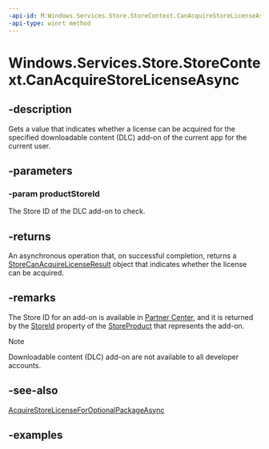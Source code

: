 ```yaml
---
-api-id: M:Windows.Services.Store.StoreContext.CanAcquireStoreLicenseAsync(System.String)
-api-type: winrt method
---
```


<!-- Method syntax.
public IAsyncOperation<StoreCanAcquireLicenseResult> StoreContext.CanAcquireStoreLicenseAsync(String productStoreId)
-->

# Windows.Services.Store.StoreContext.CanAcquireStoreLicenseAsync

## -description
Gets a value that indicates whether a license can be acquired for the specified downloadable content (DLC) add-on of the current app for the current user.

## -parameters
### -param productStoreId
The Store ID of the DLC add-on to check.

## -returns
An asynchronous operation that, on successful completion, returns a [StoreCanAcquireLicenseResult](storecanacquirelicenseresult.md) object that indicates whether the license can be acquired.

## -remarks
The Store ID for an add-on is available in [Partner Center](https://partner.microsoft.com/dashboard), and it is returned by the [StoreId](storeproduct_storeid.md) property of the [StoreProduct](storeproduct.md) that represents the add-on.

> [!NOTE]
> Downloadable content (DLC) add-on are not available to all developer accounts.

## -see-also
[AcquireStoreLicenseForOptionalPackageAsync](storecontext_acquirestorelicenseforoptionalpackageasync_1044105908.md)

## -examples
